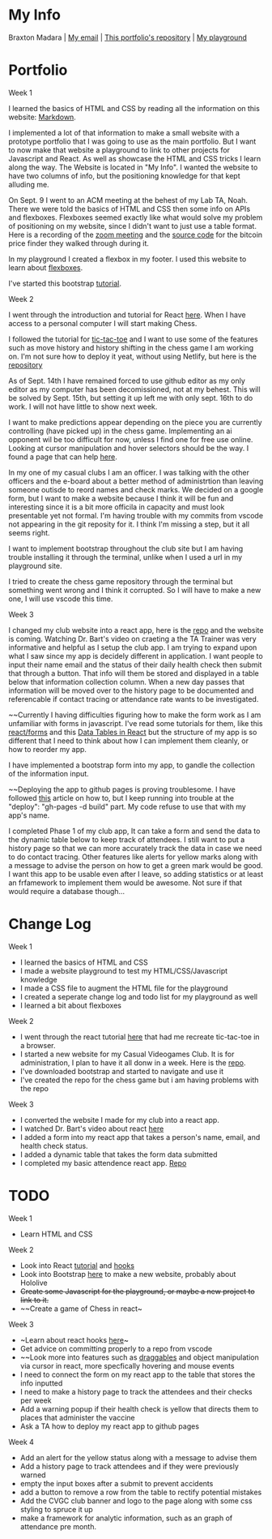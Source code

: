 # My Info
Braxton Madara |
[My email](mailto:stonex@udel.edu) |
[This portfolio's repository](https://github.com/stonex159/stonex159.github.io) |
[My playground](https://stonex159.github.io/My-Playground/)

# Portfolio
Week 1

 I learned the basics of HTML and CSS by reading all the information on this website: [Markdown](https://marksheet.io/).

 I implemented a lot of that information to make a small website with a prototype portfolio that I was going to use as the main portfolio. But I want to now make that website a playground to link to other projects for Javascript and React. As well as showcase the HTML and CSS tricks I learn along the way. The Website is located in "My Info". I wanted the website to have two columns of info, but the positioning knowledge for that kept alluding me. 

 On Sept. 9 I went to an ACM meeting at the behest of my Lab TA, Noah. There we were told the basics of HTML and CSS then some info on APIs and flexboxes. Flexboxes seemed exactly like what would solve my problem of positioning on my website, since I didn't want to just use a table format. Here is a recording of the [zoom meeting](https://drive.google.com/file/d/1ZVD_rT8q0kRqZYIcIqI7DgunETMVr2oM/view?usp=sharing) and the [source code](https://drive.google.com/file/d/1ZVD_rT8q0kRqZYIcIqI7DgunETMVr2oM/view?usp=sharing) for the bitcoin price finder they walked through during it.

 In my playground I created a flexbox in my footer. I used this website to learn about [flexboxes](https://css-tricks.com/snippets/css/a-guide-to-flexbox/).

 I've started this bootstrap [tutorial](https://www.w3schools.com/bootstrap4/bootstrap_get_started.asp).

Week 2  

 I went through the introduction and tutorial for React [here](https://reactjs.org/tutorial/tutorial.html). When I have access to a personal computer I will start making Chess.

 I followed the tutorial for [tic-tac-toe](https://reactjs.org/tutorial/tutorial.html) and I want to use some of the features such as move history and history shifting in the chess game I am working on. I'm not sure how to deploy it yeat, without using Netlify, but here is the [repository](https://github.com/stonex159/Tic-Tac-Toe)
 
 As of Sept. 14th I have remained forced to use github editor as my only editor as my computer has been decomissioned, not at my behest. This will be solved by Sept. 15th, but setting it up left me with only sept. 16th to do work. I will not have little to show next week.
 
 I want to make predictions appear depending on the piece you are currently controlling (have picked up) in the chess game. Implementing an ai opponent wil be too difficult for now, unless I find one for free use online. Looking at cursor manipulation and hover selectors should be the way. I found a page that can help [here](https://www.pluralsight.com/guides/create-a-hover-button-in-a-react-app).
 
 In my one of my casual clubs I am an officer. I was talking with the other officers and the e-board about a better method of administrtion than leaving someone outisde to reord names and check marks. We decided on a google form, but I want to make a website because I think it will be fun and interesting since it is a bit more officila in capacity and must look presentable yet not formal. I'm having trouble with my commits from vscode not appearing in the git reposity for it. I think I'm missing a step, but it all seems right.
 
 I want to implement bootstrap throughout the club site but I am having trouble installing it through the terminal, unlike when I used a url in my playground site.
 
 I tried to create the chess game repository through the terminal but something went wrong and I think it corrupted. So I will have to make a new one, I will use vscode this time.
 
Week 3  

 I changed my club website into a react app, here is the [repo](https://github.com/stonex159/CVGC-Site) and the website is coming. Watching Dr. Bart's video on craeting a the TA Trainer was very informative and helpful as I setup the club app. I am trying to expand upon what I saw since my app is decidely different in application. I want people to input their name email and the status of their daily health check then submit that through a button. That info will them be stored and displayed in a table below that information collection column. When a new day passes that information will be moved over to the history page to be documented and referencable if contact tracing or attendance rate wants to be investigated.
 
 ~~Currently I having difficulties figuring how to make the form work as I am unfamiliar with forms in javascript. I've read some tutorials for them, like this [react/forms](https://reactjs.org/docs/forms.html) and this [Data Tables in React](https://shopify.engineering/building-data-table-component-react) but the structure of my app is so different that I need to think about how I can implement them cleanly, or how to reorder my app.
 
 I have implemented a bootstrap form into my app, to gandle the collection of the information input.
 
 ~~Deploying the app to github pages is proving troublesome. I have followed [this](https://dev.to/yuribenjamin/how-to-deploy-react-app-in-github-pages-2a1f) article on how to, but I keep running into trouble at the "deploy": "gh-pages -d build" part. My code refuse to use that with my app's name.
 
 I completed Phase 1 of my club app, It can take a form and send the data to the dynamic table below to keep track of attendees. I still want to put a history page so that we can more accurately track the data in case we need to do contact tracing. Other features like alerts for yellow marks along with a message to advise the person on how to get a green mark would be good. I want this app to be usable even after I leave, so adding statistics or at least an frfamework to implement them would be awesome. Not sure if that would require a database though...

# Change Log
Week 1   
 - I learned the basics of HTML and CSS
 - I made a website playground to test my HTML/CSS/Javascript knowledge
 - I made a CSS file to augment the HTML file for the playground
 - I created a seperate change log and todo list for my playground as well
 - I learned a bit about flexboxes  
   
Week 2   
 - I went through the react tutorial [here](https://reactjs.org/tutorial/tutorial.html) that had me recreate tic-tac-toe in a browser.
 - I started a new website for my Casual Videogames Club. It is for administration, I plan to have it all donw in a week. Here is the [repo](https://github.com/stonex159/CVGC).
 - I've downloaded bootstrap and started to navigate and use it
 - I've created the repo for the chess game but i am having problems with the repo  
   
Week 3
 - I converted the website I made for my club into a react app.
 - I watched Dr. Bart's video about react [here](https://www.youtube.com/watch?v=q8eYF6cUi5c)
 - I added a form into my react app that takes a person's name, email, and health check status.
 - I added a dynamic table that takes the form data submitted
 - I completed my basic attendence react app. [Repo](https://github.com/stonex159/CVGC-Site)

# TODO
Week 1   
 - Learn HTML and CSS  
  
Week 2   
 - Look into React [tutorial](https://reactjs.org/tutorial/tutorial.html) and [hooks](https://reactjs.org/docs/hooks-intro.html)
 - Look into Bootstrap [here](https://www.w3schools.com/bootstrap4/bootstrap_get_started.asp) to make a new website, probably about Hololive
 - ~~Create some Javascript for the playground, or maybe a new project to link to it.~~
 - ~~Create a game of Chess in react~  
  
Week 3   
 - ~Learn about react hooks [here](https://reactjs.org/docs/hooks-intro.html)~
 - Get advice on committing properly to a repo from vscode
 - ~~Look more into features such as [draggables](https://www.freecodecamp.org/news/reactjs-implement-drag-and-drop-feature-without-using-external-libraries-ad8994429f1a/) and object manipulation via cursor in react, more specfically hovering and mouse events
 - I need to connect the form on my react app to the table that stores the info inputted
 - I need to make a history page to track the attendees and their checks per week
 - Add a warning popup if their health check is yellow that directs them to places that administer the vaccine
 - Ask a TA how to deploy my react app to github pages  
 
Week 4
 - Add an alert for the yellow status along with a message to advise them
 - Add a history page to track attendees and if they were previously warned
 - empty the input boxes after a submit to prevent accidents
 - add a button to remove a row from the table to rectify potential mistakes
 - Add the CVGC club banner and logo to the page along with some css styling to spruce it up
 - make a framework for analytic information, such as an graph of attendance pre month.
